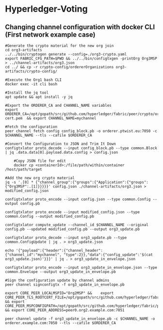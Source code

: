 # Hyperledger-Voting

## Changing channel configuration with docker CLI (First network example case)
	#Generate the crypto material for the new org join
	cd org3-artifacts
	../../bin/cryptogen generate --config=./org3-crypto.yaml
	export FABRIC_CFG_PATH=$PWD && ../../bin/configtxgen -printOrg Org3MSP > ../channel-artifacts/org3.json
	cd ../ && cp -r crypto-config/ordererOrganizations org3-artifacts/crypto-config/

	#Execute the Org1 bash CLI
	docker exec -it cli bash

	#Install the jq tool
	apt update && apt install -y jq

	#Export the ORDERER_CA and CHANNEL_NAME variables
	export ORDERER_CA=/opt/gopath/src/github.com/hyperledger/fabric/peer/crypto/ordererOrganizations/ptwist.eu/orderers/orderer.ptwist.eu/msp/tlscacerts/tlsca.ptwist.eu-cert.pem  && export CHANNEL_NAME=mychannel

	#Fetch the configuration
	peer channel fetch config config_block.pb -o orderer.ptwist.eu:7050 -c $CHANNEL_NAME --tls --cafile $ORDERER_CA

	#Convert the Configuration to JSON and Trim It Down
	configtxlator proto_decode --input config_block.pb --type common.Block | jq .data.data[0].payload.data.config > config.json

		#Copy JSON file for edit
		docker cp <containerId>:/file/path/within/container /host/path/target

	#Add the new org crypto material
	jq -s '.[0] * {"channel_group":{"groups":{"Application":{"groups": {"Org3MSP":.[1]}}}}}' config.json ./channel-artifacts/org3.json > modified_config.json

	configtxlator proto_encode --input config.json --type common.Config --output config.pb

	configtxlator proto_encode --input modified_config.json --type common.Config --output modified_config.pb

	configtxlator compute_update --channel_id $CHANNEL_NAME --original config.pb --updated modified_config.pb --output org3_update.pb

	configtxlator proto_decode --input org3_update.pb --type common.ConfigUpdate | jq . > org3_update.json

	echo '{"payload":{"header":{"channel_header":{"channel_id":"mychannel", "type":2}},"data":{"config_update":'$(cat org3_update.json)'}}}' | jq . > org3_update_in_envelope.json

	configtxlator proto_encode --input org3_update_in_envelope.json --type common.Envelope --output org3_update_in_envelope.pb

	#Sign the configuration update by channel admins
	peer channel signconfigtx -f org3_update_in_envelope.pb

	export CORE_PEER_LOCALMSPID="Org2MSP" &&	export CORE_PEER_TLS_ROOTCERT_FILE=/opt/gopath/src/github.com/hyperledger/fabric/peer/crypto/peerOrganizations/org2.example.com/peers/peer0.org2.example.com/tls/ca.crt && export CORE_PEER_MSPCONFIGPATH=/opt/gopath/src/github.com/hyperledger/fabric/peer/crypto/peerOrganizations/org2.example.com/users/Admin@org2.example.com/msp && export CORE_PEER_ADDRESS=peer0.org2.example.com:7051

	peer channel update -f org3_update_in_envelope.pb -c $CHANNEL_NAME -o orderer.example.com:7050 --tls --cafile $ORDERER_CA

